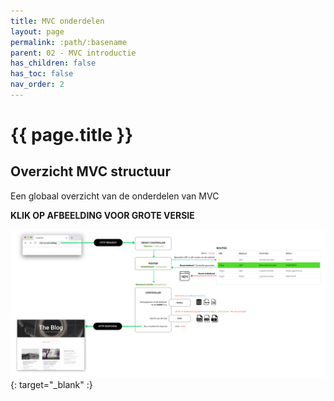```yaml
---
title: MVC onderdelen
layout: page
permalink: :path/:basename
parent: 02 - MVC introductie
has_children: false
has_toc: false
nav_order: 2
---
```


# {{ page.title }}

## Overzicht MVC structuur

Een globaal overzicht van de onderdelen van MVC

**KLIK OP AFBEELDING VOOR GROTE VERSIE**

[![MVC Overzicht](images/mvc-overzicht.png)](images/mvc-overzicht.png){: target="_blank" :}






